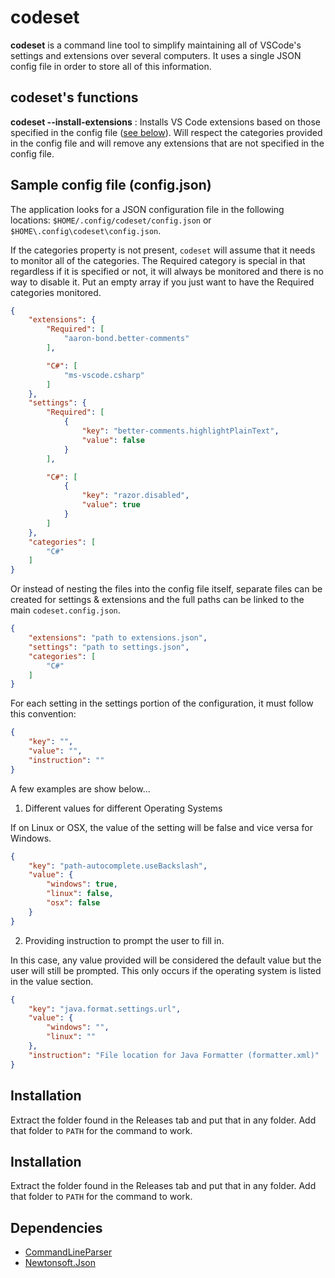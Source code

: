 # codeset

**codeset** is a command line tool to simplify maintaining all of
VSCode's settings and extensions over several computers. It uses a
single JSON config file in order to store all of this information.

## codeset's functions

**codeset --install-extensions** : Installs VS Code extensions based on those
specified in the config file ([see below](https://github.com/SunnySoldier357/codeset#sample-config-file-configjson)).
Will respect the categories provided in the config file and will remove any extensions
that are not specified in the config file.
 
## Sample config file (config.json)

The application looks for a JSON configuration file in the
following locations: `$HOME/.config/codeset/config.json`
or `$HOME\.config\codeset\config.json`.

If the categories property is not present, `codeset` will assume that it needs
to monitor all of the categories. The Required category is special in that
regardless if it is specified or not, it will always be monitored and there is
no way to disable it. Put an empty array if you just want to have the Required
categories monitored.

```json
{
    "extensions": {
        "Required": [
            "aaron-bond.better-comments"
        ],

        "C#": [
            "ms-vscode.csharp"
        ]
    },
    "settings": {
        "Required": [
            {
                "key": "better-comments.highlightPlainText",
                "value": false
            }
        ],

        "C#": [
            {
                "key": "razor.disabled",
                "value": true
            }
        ]
    },
    "categories": [
        "C#"
    ]
}
```

Or instead of nesting the files into the config file
itself, separate files can be created for settings &
extensions and the full paths can be linked to the main
`codeset.config.json`.


```json
{
    "extensions": "path to extensions.json",
    "settings": "path to settings.json",
    "categories": [
        "C#"
    ]
}
```

For each setting in the settings portion of the configuration, it must follow
this convention:

```json
{
    "key": "",
    "value": "",
    "instruction": ""
}
```

A few examples are show below...

1. Different values for different Operating Systems

If on Linux or OSX, the value of the setting will be false and vice versa for Windows.

```json
{
    "key": "path-autocomplete.useBackslash",
    "value": {
        "windows": true,
        "linux": false,
        "osx": false
    }
}
```

2. Providing instruction to prompt the user to fill in.

In this case, any value provided will be considered the default value but the
user will still be prompted. This only occurs if the operating system is listed
in the value section.

```json
{
    "key": "java.format.settings.url",
    "value": {
        "windows": "",
        "linux": ""
    },
    "instruction": "File location for Java Formatter (formatter.xml)"
}
```

## Installation

Extract the folder found in the Releases tab and put that in any folder. Add
that folder to `PATH` for the command to work.

## Installation

Extract the folder found in the Releases tab and put that in any folder. Add
that folder to `PATH` for the command to work.

## Dependencies

- [CommandLineParser](https://github.com/commandlineparser/commandline/wiki)
- [Newtonsoft.Json](https://www.newtonsoft.com/json/help/html/Introduction.htm)
